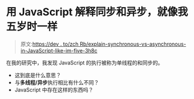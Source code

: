 # 用 JavaScript 解释同步和异步，就像我五岁时一样

> 原文:[https://dev . to/zch Rb/explain-synchronous-vs-asynchronous-in-JavaScript-like-im-five-3h8c](https://dev.to/zchrb/explain-synchronous-vs-asynchronous-in-javascript-like-im-five-3h8c)

在我的研究中，我发现 JavaScript 的执行被称为单线程的和同步的。

*   这到底是什么意思？
*   与**多线程/异步**执行相比有什么不同？
*   JavaScript 中存在这样的东西吗？